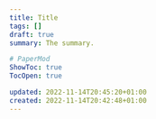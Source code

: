 ```yaml
---
title: Title
tags: []
draft: true
summary: The summary.

# PaperMod
ShowToc: true
TocOpen: true

updated: 2022-11-14T20:45:20+01:00
created: 2022-11-14T20:42:48+01:00
---
```

